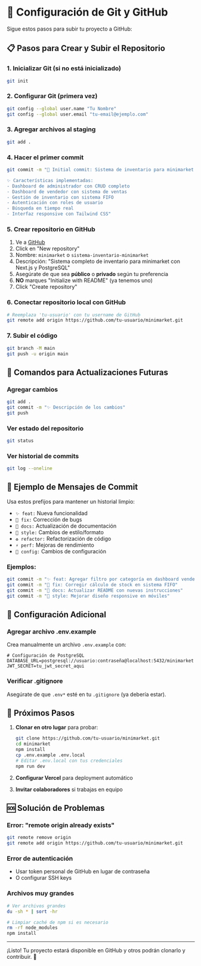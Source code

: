# 🚀 Configuración de Git y GitHub

Sigue estos pasos para subir tu proyecto a GitHub:

## 📋 Pasos para Crear y Subir el Repositorio

### 1. **Inicializar Git (si no está inicializado)**
```bash
git init
```

### 2. **Configurar Git (primera vez)**
```bash
git config --global user.name "Tu Nombre"
git config --global user.email "tu-email@ejemplo.com"
```

### 3. **Agregar archivos al staging**
```bash
git add .
```

### 4. **Hacer el primer commit**
```bash
git commit -m "🎉 Initial commit: Sistema de inventario para minimarket

✨ Características implementadas:
- Dashboard de administrador con CRUD completo
- Dashboard de vendedor con sistema de ventas
- Gestión de inventario con sistema FIFO
- Autenticación con roles de usuario
- Búsqueda en tiempo real
- Interfaz responsive con Tailwind CSS"
```

### 5. **Crear repositorio en GitHub**
1. Ve a [GitHub](https://github.com)
2. Click en "New repository"
3. Nombre: `minimarket` o `sistema-inventario-minimarket`
4. Descripción: "Sistema completo de inventario para minimarket con Next.js y PostgreSQL"
5. Asegúrate de que sea **público** o **privado** según tu preferencia
6. **NO** marques "Initialize with README" (ya tenemos uno)
7. Click "Create repository"

### 6. **Conectar repositorio local con GitHub**
```bash
# Reemplaza 'tu-usuario' con tu username de GitHub
git remote add origin https://github.com/tu-usuario/minimarket.git
```

### 7. **Subir el código**
```bash
git branch -M main
git push -u origin main
```

## 🔄 Comandos para Actualizaciones Futuras

### **Agregar cambios**
```bash
git add .
git commit -m "✨ Descripción de los cambios"
git push
```

### **Ver estado del repositorio**
```bash
git status
```

### **Ver historial de commits**
```bash
git log --oneline
```

## 📝 Ejemplo de Mensajes de Commit

Usa estos prefijos para mantener un historial limpio:

- `✨ feat:` Nueva funcionalidad
- `🐛 fix:` Corrección de bugs
- `📝 docs:` Actualización de documentación
- `💄 style:` Cambios de estilo/formato
- `♻️ refactor:` Refactorización de código
- `⚡ perf:` Mejoras de rendimiento
- `🔧 config:` Cambios de configuración

### **Ejemplos:**
```bash
git commit -m "✨ feat: Agregar filtro por categoría en dashboard vendedor"
git commit -m "🐛 fix: Corregir cálculo de stock en sistema FIFO"
git commit -m "📝 docs: Actualizar README con nuevas instrucciones"
git commit -m "💄 style: Mejorar diseño responsive en móviles"
```

## 🌟 Configuración Adicional

### **Agregar archivo .env.example**
Crea manualmente un archivo `.env.example` con:
```env
# Configuración de PostgreSQL
DATABASE_URL=postgresql://usuario:contraseña@localhost:5432/minimarket
JWT_SECRET=tu_jwt_secret_aqui
```

### **Verificar .gitignore**
Asegúrate de que `.env*` esté en tu `.gitignore` (ya debería estar).

## 🎯 Próximos Pasos

1. **Clonar en otro lugar** para probar:
   ```bash
   git clone https://github.com/tu-usuario/minimarket.git
   cd minimarket
   npm install
   cp .env.example .env.local
   # Editar .env.local con tus credenciales
   npm run dev
   ```

2. **Configurar Vercel** para deployment automático

3. **Invitar colaboradores** si trabajas en equipo

## 🆘 Solución de Problemas

### **Error: "remote origin already exists"**
```bash
git remote remove origin
git remote add origin https://github.com/tu-usuario/minimarket.git
```

### **Error de autenticación**
- Usar token personal de GitHub en lugar de contraseña
- O configurar SSH keys

### **Archivos muy grandes**
```bash
# Ver archivos grandes
du -sh * | sort -hr

# Limpiar caché de npm si es necesario
rm -rf node_modules
npm install
```

---

¡Listo! Tu proyecto estará disponible en GitHub y otros podrán clonarlo y contribuir. 🚀